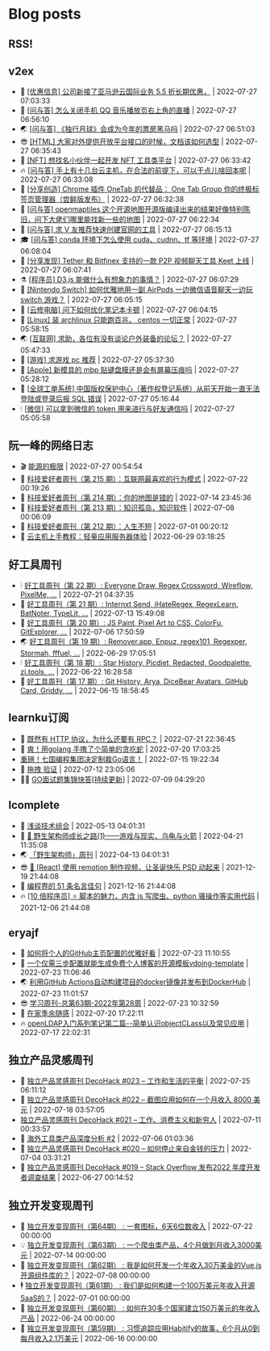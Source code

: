 # Blog posts
## RSS!



## v2ex

<!-- v2ex:START  -->
- 🫶 [[优惠信息] 公司新接了亚马逊云国际业务 5.5 折长期优惠，](https://www.v2ex.com/t/869025#reply0) | 2022-07-27 07:03:33 
- 🧰 [[问与答] 怎么关闭手机 QQ 音乐播放页右上角的直播](https://www.v2ex.com/t/869024#reply0) | 2022-07-27 06:56:10 
- 🌏 [[问与答] 《独行月球》会成为今年的票房黑马吗](https://www.v2ex.com/t/869023#reply4) | 2022-07-27 06:51:03 
- 😎 [[HTML] 大家对外提供开放平台接口的时候，文档该如何选型](https://www.v2ex.com/t/869022#reply1) | 2022-07-27 06:35:43 
- 💂 [[NFT] 想找名小伙伴一起开发 NFT 工具类平台](https://www.v2ex.com/t/869021#reply0) | 2022-07-27 06:33:42 
- 🔥 [[问与答] 手上有十几台云主机，在合法的前提下，可以干点儿啥回本呢](https://www.v2ex.com/t/869020#reply5) | 2022-07-27 06:33:08 
- 🦅 [[分享创造] Chrome 插件 OneTab 的代替品： One Tab Group 你的终极标签页管理器（尝鲜版发布）](https://www.v2ex.com/t/869019#reply1) | 2022-07-27 06:32:38 
- 🙉 [[问与答] openmaptiles 这个开源地图开源版编译出来的结果好像特别陈旧，问下大佬们哪里能找新一些的地图](https://www.v2ex.com/t/869017#reply0) | 2022-07-27 06:22:34 
- 💫 [[问与答] 求 V 友推荐快速创建官网的工具](https://www.v2ex.com/t/869016#reply1) | 2022-07-27 06:15:13 
- 🎓 [[问与答] conda 环境下怎么使用 cuda、cudnn、tf 等环境](https://www.v2ex.com/t/869014#reply1) | 2022-07-27 06:08:04 
- 🗽 [[分享发现] Tether 和 Bitfinex 支持的一款 P2P 视频聊天工具 Keet 上线](https://www.v2ex.com/t/869013#reply0) | 2022-07-27 06:07:41 
- ⚗️ [[程序员] D3.js 能做什么有想象力的事情？](https://www.v2ex.com/t/869012#reply0) | 2022-07-27 06:07:29 
- 🦍 [[Nintendo Switch] 如何优雅地用一副 AirPods 一边微信语音聊天一边玩 switch 游戏？](https://www.v2ex.com/t/869011#reply3) | 2022-07-27 06:05:15 
- 🤩 [[云修电脑] 问下如何优化笔记本卡顿](https://www.v2ex.com/t/869010#reply0) | 2022-07-27 06:04:15 
- 🙉 [[Linux] 装 archlinux 只能跑百兆， centos 一切正常](https://www.v2ex.com/t/869009#reply7) | 2022-07-27 05:58:15 
- 🌏 [[互联网] 求助，各位有没有谈论户外装备的论坛？](https://www.v2ex.com/t/869008#reply0) | 2022-07-27 05:47:33 
- 🐘 [[游戏] 求游戏 pc 推荐](https://www.v2ex.com/t/869007#reply4) | 2022-07-27 05:37:30 
- 🧰 [[Apple] 新模具的 mbp 贴键盘膜还是会有屏幕压痕吗](https://www.v2ex.com/t/869005#reply12) | 2022-07-27 05:28:12 
- 💃 [[全球工单系统] 中国版权保护中心（著作权登记系统）从前天开始一直无法登陆或登录后报 SQL 错误](https://www.v2ex.com/t/869002#reply2) | 2022-07-27 05:16:44 
- 🕯 [[微信] 可以拿到微信的 token 用来进行与好友通信吗](https://www.v2ex.com/t/869000#reply6) | 2022-07-27 05:05:58 <!-- v2ex:END -->

## 阮一峰的网络日志

<!-- ruanyf:START -->
- 🎬 [能源的极限](http://www.ruanyifeng.com/blog/2022/07/energy-consumption.html) | 2022-07-27 00:54:54 
- 💄 [科技爱好者周刊（第 215 期）：互联网最喜欢的行为模式](http://www.ruanyifeng.com/blog/2022/07/weekly-issue-215.html) | 2022-07-22 00:19:26 
- 🐎 [科技爱好者周刊（第 214 期）：你的地图是错的](http://www.ruanyifeng.com/blog/2022/07/weekly-issue-214.html) | 2022-07-14 23:45:36 
- 🤔 [科技爱好者周刊（第 213 期）：知识孤岛，知识软件](http://www.ruanyifeng.com/blog/2022/07/weekly-issue-213.html) | 2022-07-08 00:06:09 
- 🧠 [科技爱好者周刊（第 212 期）：人生不短](http://www.ruanyifeng.com/blog/2022/07/weekly-issue-212.html) | 2022-07-01 00:20:12 
- 🎃 [云主机上手教程：轻量应用服务器体验](http://www.ruanyifeng.com/blog/2022/06/cloud-server-getting-started-tutorial.html) | 2022-06-29 03:18:25 <!-- ruanyf:END -->

## 好工具周刊

<!-- bestxtools:START -->
- 🕯 [好工具周刊（第 22 期）: Everyone Draw, Regex Cross­word, Wireflow, PixelMe, ...](https://discuss-cn.bestxtools.com/d/60/1) | 2022-07-21 04:37:35 
- 🦩 [好工具周刊（第 21 期）: Internxt Send, iHateRegex, RegexLearn, BatNoter, TypeLit, ...](https://discuss-cn.bestxtools.com/d/58/1) | 2022-07-13 15:49:08 
- 🦄 [好工具周刊（第 20 期）: JS Paint, Pixel Art to CSS, ColorFu, GitExplorer, ...](https://discuss-cn.bestxtools.com/d/57/1) | 2022-07-06 17:50:59 
- 🌏 [好工具周刊（第 19 期）: Remover.app, Enpuz, regex101, Regexper, Stormah, fffuel, ...](https://discuss-cn.bestxtools.com/d/56/1) | 2022-06-29 17:05:51 
- 🕯 [好工具周刊（第 18 期）: Star History, Picdiet, Redacted, Goodpalette, zi.tools, ...](https://discuss-cn.bestxtools.com/d/47/1) | 2022-06-22 16:28:58 
- 📝 [好工具周刊（第 17 期）: Git History, Arya, DiceBear Avatars, GitHub Card, Griddy, ...](https://discuss-cn.bestxtools.com/d/43/1) | 2022-06-15 18:58:45 <!-- bestxtools:END -->


## learnku订阅

<!-- learnku:START -->
- 🦅 [既然有 HTTP 协议，为什么还要有 RPC？](https://learnku.com/laravel/t/69972) | 2022-07-21 22:36:45 
- 🦅 [爽！用golang 手撸了个简单的贪吃蛇](https://learnku.com/articles/69912) | 2022-07-20 17:03:25 
-  [重磅！七国编程集团决定制裁Go语言！](https://learnku.com/articles/69766) | 2022-07-15 19:22:34 
- 🌈 [拖拽 验证](https://learnku.com/articles/69652) | 2022-07-12 23:05:06 
- 🧑‍🏫 [GO面试题集锦快答[持续更新]](https://learnku.com/articles/69250) | 2022-07-09 04:29:20 <!-- learnku:END -->



## lcomplete

<!-- lcomplete:START -->
- 🫶 [浅谈技术组合](http://codelc.com/post/essay/%E6%B5%85%E8%B0%88%E6%8A%80%E6%9C%AF%E7%BB%84%E5%90%88/) | 2022-05-13 04:01:31 
- 🧰 [🐒 野生架构师成长之路&lpar;1&rpar;——游戏与现实、乌龟与火箭](http://codelc.com/post/growup/s01/) | 2022-04-21 11:35:08 
- 🌏 [「野生架构师」周刊](http://codelc.com/post/essay/%E9%87%8E%E7%94%9F%E6%9E%B6%E6%9E%84%E5%B8%88%E5%91%A8%E5%88%8A%E4%BB%8B%E7%BB%8D/) | 2022-04-13 04:01:31 
- 😎 [🎄 [React] 使用 remotion 制作视频，让圣诞快乐 PSD 动起来](http://codelc.com/post/dev/js/remotion/) | 2021-12-19 21:44:08 
- 💂 [编程界的 51 条名言佳句](http://codelc.com/post/dev/thinking/quotes/) | 2021-12-16 21:44:08 
- 🔥 [[10 倍程序员] ⭐ 脚本的魅力，内含 js 写爬虫、python 骚操作等实用代码](http://codelc.com/post/dev/10x/script/) | 2021-12-06 21:44:08 <!-- lcomplete:END -->

## eryajf

<!-- eryajf:START -->
- 🫶 [如何将个人的GitHub主页配置的优雅好看](https://wiki.eryajf.net/pages/d195b4/) | 2022-07-23 11:10:55 
- 🧰 [一个仅需三步配置就能生成免费个人博客的开源模板vdoing-template](https://wiki.eryajf.net/pages/48e307/) | 2022-07-23 11:06:46 
- 🌏 [利用GitHub Actions自动构建项目的docker镜像并发布到DockerHub](https://wiki.eryajf.net/pages/5baf0a/) | 2022-07-23 11:01:57 
- 😎 [学习周刊-总第63期-2022年第28周](https://wiki.eryajf.net/pages/d2ea2c/) | 2022-07-23 10:32:59 
- 💂 [在家季余随感](https://wiki.eryajf.net/pages/e36842/) | 2022-07-20 17:22:11 
- 🔥 [openLDAP入门系列笔记第二篇--简单认识objectCLass以及常见应用](https://wiki.eryajf.net/pages/ea10fa/) | 2022-07-17 22:02:31 <!-- eryajf:END -->



## 独立产品灵感周刊

<!-- DecoHack:START -->
- 🦣 [独立产品灵感周刊 DecoHack #023 – 工作和生活的平衡](https://www.decohack.com/Post/802) | 2022-07-25 06:11:12 
- 🤡 [独立产品灵感周刊 DecoHack #022 – 截图应用如何在一个月收入 8000 美元](https://www.decohack.com/Post/774) | 2022-07-18 03:57:05 
-  [独立产品灵感周刊 DecoHack #021 – 工作、消费主义和新穷人](https://www.decohack.com/Post/753) | 2022-07-11 00:33:57 
- 🐲 [海外工具类产品深度分析 #2](https://www.decohack.com/Post/746) | 2022-07-06 01:03:36 
- 🦅 [独立产品灵感周刊 DecoHack #020 – 如何停止来自金钱的压力](https://www.decohack.com/Post/728) | 2022-07-04 03:31:21 
- 🧰 [独立产品灵感周刊 DecoHack #019 – Stack Overflow 发布2022 年度开发者调查结果](https://www.decohack.com/Post/699) | 2022-06-27 00:14:52 <!-- DecoHack:END -->

## 独立开发变现周刊

<!-- easyindie:START -->
- 💂 [独立开发变现周刊（第64期） : 一套图标，6天6位数收入](https://www.ezindie.com/weekly/issue-64) | 2022-07-22 00:00:00 
- 💡 [独立开发变现周刊（第63期） : 一个爬虫类产品，4个月做到月收入3000美元](https://www.ezindie.com/weekly/issue-63) | 2022-07-14 00:00:00 
- 🌋 [独立开发变现周刊（第62期） : 我是如何开发一个年收入30万美金的Vue.js开源组件库的？](https://www.ezindie.com/weekly/issue-62) | 2022-07-08 00:00:00 
- 🕴 [独立开发变现周刊（第61期） : 我们是如何构建一个100万美元年收入开源SaaS的？](https://www.ezindie.com/weekly/issue-61) | 2022-07-01 00:00:00 
- 🎊 [独立开发变现周刊（第60期） : 如何在30多个国家建立150万美元的年收入产品](https://www.ezindie.com/weekly/issue-60) | 2022-06-24 00:00:00 
- 🤔 [独立开发变现周刊（第59期） : 习惯追踪应用Habitify的故事，6个月从0到每月收入2.1万美元](https://www.ezindie.com/weekly/issue-59) | 2022-06-16 00:00:00 <!-- easyindie:END -->




